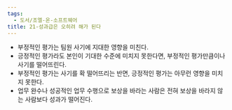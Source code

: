 ```yaml
---
tags:
  - 도서/조엘-온-소프트웨어
title: 21-성과급은 오히려 해가 된다
---
```




- 부정적인 평가는 팀원 사기에 지대한 영향을 미친다.
- 긍정적인 평가라도 본인이 기대한 수준에 미치지 못한다면, 부정적인 평가만큼이나 사기를 떨어뜨린다.
- 부정적인 평가는 사기를 확 떨어뜨리는 반면, 긍정적인 평가는 아무런 영향을 미치지 못한다.
- 업무 완수나 성공적인 업무 수행으로 보상을 바라는 사람은 전혀 보상을 바라지 않는 사람보다 성과가 떨어진다.
